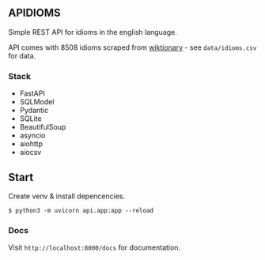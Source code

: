 ## APIDIOMS

Simple REST API for idioms in the english language.

API comes with 8508 idioms scraped from [wiktionary](https://en.wiktionary.org/wiki/Category:English_idioms) - see `data/idioms.csv` for data.

### Stack

- FastAPI
- SQLModel
- Pydantic
- SQLite
- BeautifulSoup
- asyncio
- aiohttp
- aiocsv

## Start

Create venv & install depencencies.

```console
$ python3 -m uvicorn api.app:app --reload
```

### Docs

Visit `http://localhost:8000/docs` for documentation.
